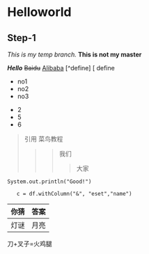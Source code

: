 # Helloworld
## Step-1
*This is my temp branch.*
__This is not my master__
  
***Hello***
~~Baidu~~
<u>Alibaba</u>
[^define]
[ define
- no1
- no2
- no3
* 2
* 5
* 6
> 引用
> 菜鸟教程
> > > 我们
> > > > 大家
``` println
System.out.println("Good!")
```
```val test = c
   c = df.withColumn("&", "eset","name")
```

|你猜|答案|
|:----:|:----:|
|灯谜|月亮|

<kbd>刀</kbd>+<kbd>叉子</kbd>=<kbd>火鸡腿</kbd>


